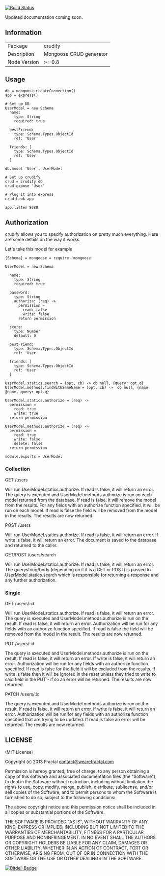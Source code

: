 [![Build Status](https://travis-ci.org/wearefractal/crudify.png?branch=master)](https://travis-ci.org/wearefractal/crudify)

Updated documentation coming soon.

## Information

<table>
<tr> 
<td>Package</td><td>crudify</td>
</tr>
<tr>
<td>Description</td>
<td>Mongoose CRUD generator</td>
</tr>
<tr>
<td>Node Version</td>
<td>>= 0.8</td>
</tr>
</table>

## Usage

```coffee-script
db = mongoose.createConnection()
app = express()

# Set up DB
UserModel = new Schema
  name:
    type: String
    required: true

  bestFriend:
    type: Schema.Types.ObjectId
    ref: 'User'

  friends: [
    type: Schema.Types.ObjectId
    ref: 'User'
  ]

db.model 'User', UserModel

# Set up crudify
crud = crudify db
crud.expose 'User'

# Plug it into express
crud.hook app

app.listen 8080
```

## Authorization

crudify allows you to specify authorization on pretty much everything. Here are some details on the way it works.

Let's take this model for example

```coffee-script
{Schema} = mongoose = require 'mongoose'

UserModel = new Schema

  name:
    type: String
    required: true

  password:
    type: String
    authorize: (req) ->
      permission =
        read: false
        write: false
      return permission

  score:
    type: Number
    default: 0
    
  bestFriend:
    type: Schema.Types.ObjectId
    ref: 'User'

  friends: [
    type: Schema.Types.ObjectId
    ref: 'User'
  ]

UserModel.statics.search = (opt, cb) -> cb null, {query: opt.q}
UserModel.methods.findWithSameName = (opt, cb) ->  cb null, {name: @name, query: opt.q}

UserModel.statics.authorize = (req) ->
  permission =
    read: true
    write: true
  return permission

UserModel.methods.authorize = (req) ->
  permission =
    read: true
    write: false
    delete: false
  return permission

module.exports = UserModel
```

### Collection

GET /users

Will run UserModel.statics.authorize. If read is false, it will return an error. The query is executed and UserModel.methods.authorize is run on each model returned from the database. If read is false, it will remove the model from the results. For any fields with an authorize function specified, it will be run on each model. If read is false the field will be removed from the model in the results. The results are now returned.

POST /users

Will run UserModel.statics.authorize. If read is false, it will return an error. If write is false, it will return an error. The document is saved to the database and returned to the caller.

GET/POST /users/search

Will run UserModel.statics.authorize. If read is false, it will return an error. The querystring/body (depending on if it is a GET or POST) is passed to UserModel.statics.search which is responsible for returning a response and any further authorization.

### Single

GET /users/:id

Will run UserModel.statics.authorize. If read is false, it will return an error. The query is executed and UserModel.methods.authorize is run on the result. If read is false, it will return an error. Authorization will be run for any fields with an authorize function specified. If read is false the field will be removed from the model in the result. The results are now returned.

PUT /users/:id

The query is executed and UserModel.methods.authorize is run on the result. If read is false, it will return an error. If write is false, it will return an error. Authorization will be run for any fields with an authorize function specified. If read is false for the field it will be excluded from the results. If write is false then it will be ignored in the reset unless they tried to write to said field in the PUT - if so an error will be returned. The results are now returned.

PATCH /users/:id

The query is executed and UserModel.methods.authorize is run on the result. If read is false, it will return an error. If write is false, it will return an error. Authorization will be run for any fields with an authorize function specified that are trying to be updated. If read is false an error will be returned. The results are now returned.

## LICENSE

(MIT License)

Copyright (c) 2013 Fractal <contact@wearefractal.com>

Permission is hereby granted, free of charge, to any person obtaining
a copy of this software and associated documentation files (the
"Software"), to deal in the Software without restriction, including
without limitation the rights to use, copy, modify, merge, publish,
distribute, sublicense, and/or sell copies of the Software, and to
permit persons to whom the Software is furnished to do so, subject to
the following conditions:

The above copyright notice and this permission notice shall be
included in all copies or substantial portions of the Software.

THE SOFTWARE IS PROVIDED "AS IS", WITHOUT WARRANTY OF ANY KIND,
EXPRESS OR IMPLIED, INCLUDING BUT NOT LIMITED TO THE WARRANTIES OF
MERCHANTABILITY, FITNESS FOR A PARTICULAR PURPOSE AND
NONINFRINGEMENT. IN NO EVENT SHALL THE AUTHORS OR COPYRIGHT HOLDERS BE
LIABLE FOR ANY CLAIM, DAMAGES OR OTHER LIABILITY, WHETHER IN AN ACTION
OF CONTRACT, TORT OR OTHERWISE, ARISING FROM, OUT OF OR IN CONNECTION
WITH THE SOFTWARE OR THE USE OR OTHER DEALINGS IN THE SOFTWARE.


[![Bitdeli Badge](https://d2weczhvl823v0.cloudfront.net/wearefractal/crudify/trend.png)](https://bitdeli.com/free "Bitdeli Badge")

